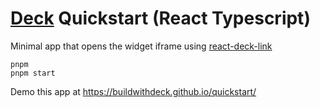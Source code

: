 # [Deck](https://deck.co) Quickstart (React Typescript)

Minimal app that opens the widget iframe using [react-deck-link](https://www.npmjs.com/package/react-deck-link)

```
pnpm
pnpm start
```

Demo this app at https://buildwithdeck.github.io/quickstart/
